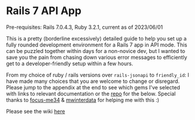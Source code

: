 # Rails 7 API App

Pre-requisites: Rails 7.0.4.3, Ruby 3.2.1, current as of 2023/06/01

This is a pretty (borderline excessively) detailed guide to help you set up a fully rounded development environment for a Rails 7 app in API mode. This can be puzzled together within days for a non-novice dev, but I wanted to save you the pain from chasing down various error messages to efficiently get to a developer-friendly setup within a few hours. 

From my choice of ruby / rails versions over `rails-jsonapi` to `friendly_id`: I have made many choices that you are welcome to change or disregard. Please jump to the appendix at the end to see which gems I've selected with links to relevant documentation or the [repo](https://github.com/Tiger-Hill/rails7-api-project/) for the below. Special thanks to [focus-me34](https://github.com/Focus-me34) & [mwinterdata](https://github.com/mwinterdata) for helping me with this :)

Please see the wiki [here](https://github.com/Tiger-Hill/rails7-api-project/wiki/Rails-7-Default-API)
